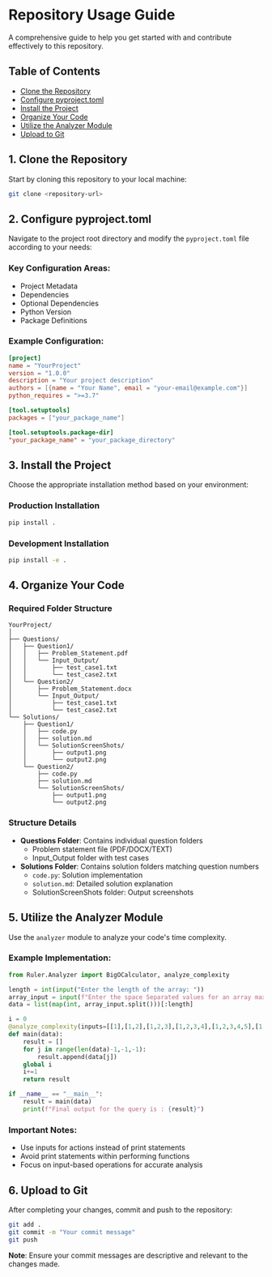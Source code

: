# Repository Usage Guide

A comprehensive guide to help you get started with and contribute effectively to this repository.

## Table of Contents
- [Clone the Repository](#1-clone-the-repository)
- [Configure pyproject.toml](#2-configure-pyprojecttoml)
- [Install the Project](#3-install-the-project)
- [Organize Your Code](#4-organize-your-code)
- [Utilize the Analyzer Module](#5-utilize-the-analyzer-module)
- [Upload to Git](#6-upload-to-git)

## 1. Clone the Repository

Start by cloning this repository to your local machine:

```bash
git clone <repository-url>
```

## 2. Configure pyproject.toml

Navigate to the project root directory and modify the `pyproject.toml` file according to your needs:

### Key Configuration Areas:
- Project Metadata
- Dependencies
- Optional Dependencies
- Python Version
- Package Definitions

### Example Configuration:
```toml
[project]
name = "YourProject"
version = "1.0.0"
description = "Your project description"
authors = [{name = "Your Name", email = "your-email@example.com"}]
python_requires = ">=3.7"

[tool.setuptools]
packages = ["your_package_name"]

[tool.setuptools.package-dir]
"your_package_name" = "your_package_directory"
```

## 3. Install the Project

Choose the appropriate installation method based on your environment:

### Production Installation
```bash
pip install .
```

### Development Installation
```bash
pip install -e .
```

## 4. Organize Your Code

### Required Folder Structure
```
YourProject/
│
├── Questions/
│   ├── Question1/
│   │   ├── Problem_Statement.pdf
│   │   └── Input_Output/
│   │       ├── test_case1.txt
│   │       └── test_case2.txt
│   └── Question2/
│       ├── Problem_Statement.docx
│       └── Input_Output/
│           ├── test_case1.txt
│           └── test_case2.txt
└── Solutions/
    ├── Question1/
    │   ├── code.py
    │   ├── solution.md
    │   └── SolutionScreenShots/
    │       ├── output1.png
    │       └── output2.png
    └── Question2/
        ├── code.py
        ├── solution.md
        └── SolutionScreenShots/
            ├── output1.png
            └── output2.png
```

### Structure Details
- **Questions Folder**: Contains individual question folders
  - Problem statement file (PDF/DOCX/TEXT)
  - Input_Output folder with test cases
- **Solutions Folder**: Contains solution folders matching question numbers
  - `code.py`: Solution implementation
  - `solution.md`: Detailed solution explanation
  - SolutionScreenShots folder: Output screenshots

## 5. Utilize the Analyzer Module

Use the `analyzer` module to analyze your code's time complexity.

### Example Implementation:
```python
from Ruler.Analyzer import BigOCalculator, analyze_complexity

length = int(input("Enter the length of the array: "))
array_input = input(f"Enter the space Separated values for an array max number can be {length}: ")
data = list(map(int, array_input.split()))[:length]

i = 0
@analyze_complexity(inputs=[[1],[1,2],[1,2,3],[1,2,3,4],[1,2,3,4,5],[1,2,3,4,5,6],[1,2,3,4,5,6,7],[1,2,3,4,5,6,7,8],[1,2,3,4,5,6,7,8,9],[1,2,3,4,5,6,7,8,9,10]])
def main(data):
    result = []
    for j in range(len(data)-1,-1,-1):
        result.append(data[j])
    global i 
    i+=1
    return result

if __name__ == "__main__":
    result = main(data)
    print(f"Final output for the query is : {result}")
```

### Important Notes:
- Use inputs for actions instead of print statements
- Avoid print statements within performing functions
- Focus on input-based operations for accurate analysis

## 6. Upload to Git

After completing your changes, commit and push to the repository:

```bash
git add .
git commit -m "Your commit message"
git push
```

**Note**: Ensure your commit messages are descriptive and relevant to the changes made.
